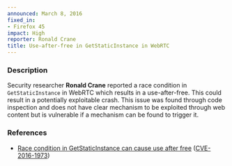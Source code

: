 ```yaml
---
announced: March 8, 2016
fixed_in:
- Firefox 45
impact: High
reporter: Ronald Crane
title: Use-after-free in GetStaticInstance in WebRTC
---
```


<h3>Description</h3>

<p>Security researcher <strong>Ronald Crane</strong> reported a race condition in
<code>GetStaticInstance</code> in WebRTC which results in a use-after-free. This could
result in a potentially exploitable crash. This issue was found through code inspection
and does not have clear mechanism to be exploited through web content but is vulnerable if
a mechanism can be found to trigger it.
</p>

<h3>References</h3>

<ul>
  <li><a href="https://bugzilla.mozilla.org/show_bug.cgi?id=1219339">
       Race condition in GetStaticInstance can cause use after free</a>
(<a href="http://cve.mitre.org/cgi-bin/cvename.cgi?name=CVE-2016-1973"
class="ex-ref">CVE-2016-1973</a>)</li>
</ul>

